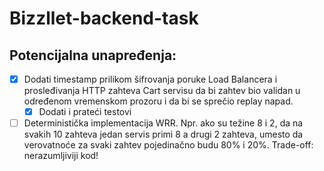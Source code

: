 # Bizzllet-backend-task

## Potencijalna unapređenja:
- [X] Dodati timestamp prilikom šifrovanja poruke Load Balancera i prosleđivanja HTTP zahteva Cart servisu da bi zahtev bio validan u određenom vremenskom prozoru i da bi se sprečio replay napad.
  - [X] Dodati i prateći testovi
- [ ] Deterministička implementacija WRR. Npr. ako su težine 8 i 2, da na svakih 10 zahteva jedan servis primi 8 a drugi 2 zahteva, umesto da verovatnoće za svaki zahtev pojedinačno budu 80% i 20%. Trade-off: nerazumljiviji kod!
